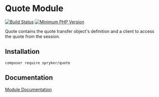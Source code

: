 # Quote Module
[![Build Status](https://travis-ci.org/spryker/quote.svg)](https://travis-ci.org/spryker/quote)
[![Minimum PHP Version](https://img.shields.io/badge/php-%3E%3D%207.3-8892BF.svg)](https://php.net/)

Quote contains the quote transfer object's definition and a client to access the quote from the session.

## Installation

```
composer require spryker/quote
```

## Documentation

[Module Documentation](https://academy.spryker.com/developing_with_spryker/module_guide/modules.html)
